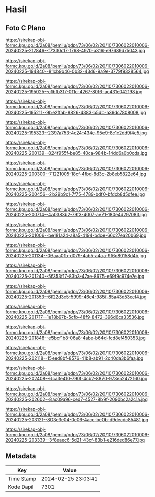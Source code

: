 # Hasil

## Foto C Plano

https://sirekap-obj-formc.kpu.go.id/2a08/pemilu/pdpr/73/06/02/20/10/7306022010006-20240225-212846--f7330c17-f768-4970-a316-e97689d75043.jpg

https://sirekap-obj-formc.kpu.go.id/2a08/pemilu/pdpr/73/06/02/20/10/7306022010006-20240225-194840--81cb9b46-0b32-43d6-9a9e-3779f9328564.jpg

https://sirekap-obj-formc.kpu.go.id/2a08/pemilu/pdpr/73/06/02/20/10/7306022010006-20240225-195025--c1bfb317-011c-4267-80f6-ac431e042198.jpg

https://sirekap-obj-formc.kpu.go.id/2a08/pemilu/pdpr/73/06/02/20/10/7306022010006-20240225-195211--9be2ffab-8826-4383-b5db-a39dc7808008.jpg

https://sirekap-obj-formc.kpu.go.id/2a08/pemilu/pdpr/73/06/02/20/10/7306022010006-20240225-195323--2397a753-4c24-434e-95e9-8c1c2dd9f4e5.jpg

https://sirekap-obj-formc.kpu.go.id/2a08/pemilu/pdpr/73/06/02/20/10/7306022010006-20240225-200139--824f955f-be85-40ca-984b-14dd6a0b0cda.jpg

https://sirekap-obj-formc.kpu.go.id/2a08/pemilu/pdpr/73/06/02/20/10/7306022010006-20240225-200300--71221005-18cf-4fbd-8d3c-2b8eb5822e64.jpg

https://sirekap-obj-formc.kpu.go.id/2a08/pemilu/pdpr/73/06/02/20/10/7306022010006-20240225-200456--2b29b9c1-7f75-4789-bdf0-bfdcb8d5dfee.jpg

https://sirekap-obj-formc.kpu.go.id/2a08/pemilu/pdpr/73/06/02/20/10/7306022010006-20240225-200714--4a0383b2-79f3-4007-ae71-180e4d297083.jpg

https://sirekap-obj-formc.kpu.go.id/2a08/pemilu/pdpr/73/06/02/20/10/7306022010006-20240225-201006--be181a24-a8a5-4194-bdce-66c27ea20b69.jpg

https://sirekap-obj-formc.kpu.go.id/2a08/pemilu/pdpr/73/06/02/20/10/7306022010006-20240225-201134--06aaa01b-d079-4ab5-a4aa-9f6d80158d4b.jpg

https://sirekap-obj-formc.kpu.go.id/2a08/pemilu/pdpr/73/06/02/20/10/7306022010006-20240225-201240--5f353f17-83b3-47ae-8675-e69f9c974e7e.jpg

https://sirekap-obj-formc.kpu.go.id/2a08/pemilu/pdpr/73/06/02/20/10/7306022010006-20240225-201353--6f22d3c5-5999-46e4-985f-85a43d53ecf4.jpg

https://sirekap-obj-formc.kpu.go.id/2a08/pemilu/pdpr/73/06/02/20/10/7306022010006-20240225-201717--1e18b97b-5cfb-48f9-8472-396d6ca33536.jpg

https://sirekap-obj-formc.kpu.go.id/2a08/pemilu/pdpr/73/06/02/20/10/7306022010006-20240225-201848--e5bcf1b8-06a8-4abe-b64d-fcd8ef450353.jpg

https://sirekap-obj-formc.kpu.go.id/2a08/pemilu/pdpr/73/06/02/20/10/7306022010006-20240225-202118--15eed8bf-8576-41b8-ab91-2c40da3b6faa.jpg

https://sirekap-obj-formc.kpu.go.id/2a08/pemilu/pdpr/73/06/02/20/10/7306022010006-20240225-202408--6ca3e410-790f-4cb2-8870-973e52472160.jpg

https://sirekap-obj-formc.kpu.go.id/2a08/pemilu/pdpr/73/06/02/20/10/7306022010006-20240225-202602--8ac09a96-ced7-4527-8b9f-2090bc2a2c1a.jpg

https://sirekap-obj-formc.kpu.go.id/2a08/pemilu/pdpr/73/06/02/20/10/7306022010006-20240225-203121--803e3e04-0e06-4acc-be0b-d9decdc85481.jpg

https://sirekap-obj-formc.kpu.go.id/2a08/pemilu/pdpr/73/06/02/20/10/7306022010006-20240225-203339--3f8eaec6-5d21-43cf-83b1-e216ded86e77.jpg


## Metadata

| Key        | Value               |
| ---------- | ------------------- |
| Time Stamp | 2024-02-25 23:03:41 |
| Kode Dapil | 7301                |



